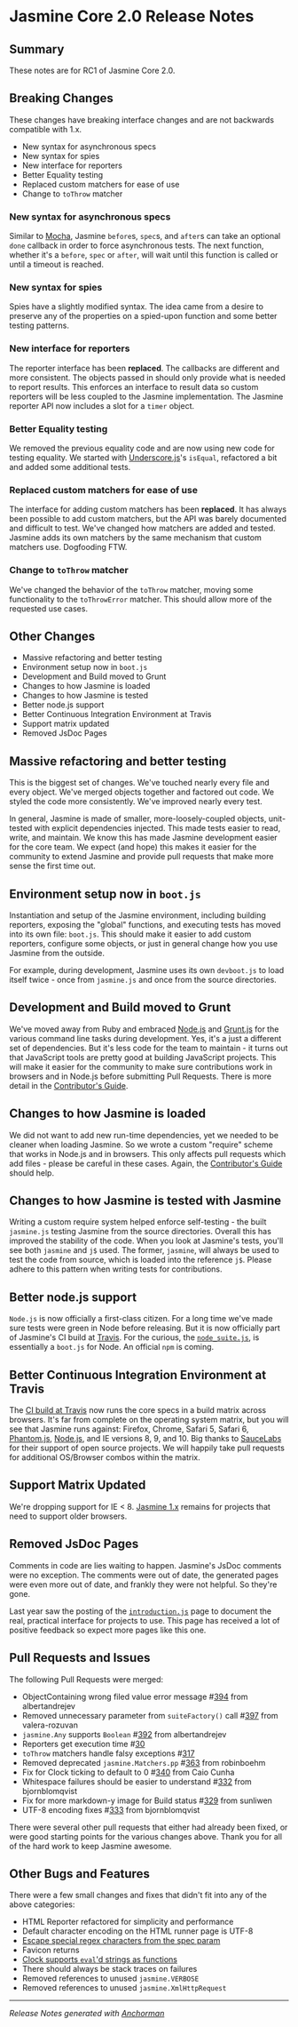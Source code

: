 # Jasmine Core 2.0 Release Notes

## Summary

These notes are for RC1 of Jasmine Core 2.0.

## Breaking Changes

These changes have breaking interface changes and are not backwards compatible with 1.x.

* New syntax for asynchronous specs
* New syntax for spies
* New interface for reporters
* Better Equality testing
* Replaced custom matchers for ease of use
* Change to `toThrow` matcher

### New syntax for asynchronous specs

Similar to [Mocha][mocha], Jasmine `before`s, `spec`s, and `after`s can take an optional `done` callback in order to force asynchronous tests. The next function, whether it's a `before`, `spec` or `after`, will wait until this function is called or until a timeout is reached.

### New syntax for spies

Spies have a slightly modified syntax. The idea came from a desire to preserve any of the properties on a spied-upon function and some better testing patterns.

### New interface for reporters

The reporter interface has been **replaced**. The callbacks are different and more consistent. The objects passed in should only provide what is needed to report results. This enforces an interface to result data so custom reporters will be less coupled to the Jasmine implementation. The Jasmine reporter API now includes a slot for a `timer` object.

### Better Equality testing

We removed the previous equality code and are now using new code for testing equality. We started with [Underscore.js][underscore]'s `isEqual`, refactored a bit and added some additional tests.

### Replaced custom matchers for ease of use

The interface for adding custom matchers has been **replaced**. It has always been possible to add custom matchers, but the API was barely documented and difficult to test. We've changed how matchers are added and tested. Jasmine adds its own matchers by the same mechanism that custom matchers use. Dogfooding FTW.

### Change to `toThrow` matcher

We've changed the behavior of the `toThrow` matcher, moving some functionality to the `toThrowError` matcher. This should allow more of the requested use cases.

## Other Changes

* Massive refactoring and better testing
* Environment setup now in `boot.js`
* Development and Build moved to Grunt
* Changes to how Jasmine is loaded
* Changes to how Jasmine is tested
* Better node.js support
* Better Continuous Integration Environment at Travis
* Support matrix updated
* Removed JsDoc Pages

## Massive refactoring and better testing

This is the biggest set of changes. We've touched nearly every file and every object. We've merged objects together and factored out code. We styled the code more consistently. We've improved nearly every test.

In general, Jasmine is made of smaller, more-loosely-coupled objects, unit-tested with explicit dependencies injected. This made tests easier to read, write, and maintain. We know this has made Jasmine development easier for the core team. We expect (and hope) this makes it easier for the community to extend Jasmine and provide pull requests that make more sense the first time out.

## Environment setup now in `boot.js`

Instantiation and setup of the Jasmine environment, including building reporters, exposing the "global" functions, and executing tests has moved into its own file: `boot.js`. This should make it easier to add custom reporters, configure some objects, or just in general change how you use Jasmine from the outside.

For example, during development, Jasmine uses its own `devboot.js` to load itself twice - once from `jasmine.js` and once from the source directories.

## Development and Build moved to Grunt

We've moved away from Ruby and embraced [Node.js][node] and [Grunt.js][grunt] for the various command line tasks during development. Yes, it's a just a different set of dependencies. But it's less code for the team to maintain - it turns out that JavaScript tools are pretty good at building JavaScript projects. This will make it easier for the community to make sure contributions work in browsers and in Node.js before submitting Pull Requests. There is more detail in the [Contributor's Guide][contrib].

## Changes to how Jasmine is loaded

We did not want to add new run-time dependencies, yet we needed to be cleaner when loading Jasmine. So we wrote a custom "require" scheme that works in Node.js and in browsers. This only affects pull requests which add files - please be careful in these cases. Again, the [Contributor's Guide][contrib] should help.

## Changes to how Jasmine is tested with Jasmine

Writing a custom require system helped enforce self-testing - the built `jasmine.js` testing Jasmine from the source directories. Overall this has improved the stability of the code. When you look at Jasmine's tests, you'll see both `jasmine` and `j$` used. The former, `jasmine`, will always be used to test the code from source, which is loaded into the reference `j$`. Please adhere to this pattern when writing tests for contributions.

## Better node.js support

`Node.js` is now officially a first-class citizen. For a long time we've made sure tests were green in Node before releasing. But it is now officially part of Jasmine's CI build at [Travis][travis]. For the curious, the [`node_suite.js`][node_suite], is essentially a `boot.js` for Node. An official `npm` is coming.

## Better Continuous Integration Environment at Travis

The [CI build at Travis][travis_jasmine] now runs the core specs in a build matrix across browsers. It's far from complete on the operating system matrix, but you will see that Jasmine runs against: Firefox, Chrome, Safari 5, Safari 6, [Phantom.js][phantom], [Node.js][node], and IE versions 8, 9, and 10. Big thanks to [SauceLabs][sauce] for their support of open source projects. We will happily take pull requests for additional OS/Browser combos within the matrix.

## Support Matrix Updated

We're dropping support for IE < 8. [Jasmine 1.x][jasmine_downloads] remains for projects that need to support older browsers.

## Removed JsDoc Pages

Comments in code are lies waiting to happen. Jasmine's JsDoc comments were no exception. The comments were out of date, the generated pages were even more out of date, and frankly they were not helpful. So they're gone.

Last year saw the posting of the [`introduction.js`][intro] page to document the real, practical interface for projects to use. This page has received a lot of positive feedback so expect more pages like this one.

## Pull Requests and Issues

The following Pull Requests were merged:

* ObjectContaining wrong filed value error message #[394](https://github.com/pivotal/jasmine/issues/394) from albertandrejev
* Removed unnecessary parameter from `suiteFactory()` call #[397](https://github.com/pivotal/jasmine/issues/397) from valera-rozuvan
* `jasmine.Any` supports `Boolean` #[392](https://github.com/pivotal/jasmine/issues/392) from albertandrejev
* Reporters get execution time #[30](https://github.com/pivotal/jasmine/issues/30)
* `toThrow` matchers handle falsy exceptions #[317](https://github.com/pivotal/jasmine/issues/371)
* Removed deprecated `jasmine.Matchers.pp` #[363](https://github.com/pivotal/jasmine/issues/363) from robinboehm
* Fix for Clock ticking to default to 0 #[340](https://github.com/pivotal/jasmine/issues/340) from Caio Cunha
* Whitespace failures should be easier to understand #[332](https://github.com/pivotal/jasmine/issues/332) from bjornblomqvist
* Fix for more markdown-y image for Build status #[329](https://github.com/pivotal/jasmine/issues/329) from sunliwen
* UTF-8 encoding fixes #[333](https://github.com/pivotal/jasmine/issues/333) from bjornblomqvist

There were several other pull requests that either had already been fixed, or were good starting points for the various changes above. Thank you for all of the hard work to keep Jasmine awesome.

## Other Bugs and Features

There were a few small changes and fixes that didn't fit into any of the above categories:

* HTML Reporter refactored for simplicity and performance 
* Default character encoding on the HTML runner page is UTF-8
* [Escape special regex characters from the spec param](http://www.pivotaltracker.com/story/52731407)
* Favicon returns
* [Clock supports `eval`'d strings as functions](http://www.pivotaltracker.com/story/40853563)
* There should always be stack traces on failures
* Removed references to unused `jasmine.VERBOSE`
* Removed references to unused `jasmine.XmlHttpRequest`

------

_Release Notes generated with [Anchorman](http://github.com/infews/anchorman)_

[mocha]: http://visionmedia.github.io/mocha/
[underscore]: http://underscorejs.org/
[grunt]: http://gruntjs.com
[node]: http://nodejs.org
[phantom]: http://phantomjs.org
[jasmine_downloads]: https://github.com/pivotal/jasmine/downloads
[contrib]: https://github.com/pivotal/jasmine/blob/master/CONTRIBUTING.md
[travis]: http://travis-ci.org
[travis_jasmine]: http://travis-ci.org/jasmine
[sauce]: http://saucelabs.com
[node_suite]: https://github.com/pivotal/jasmine/blob/master/spec/node_suite.js
[intro]: http://pivotal.github.com/jasmine/
